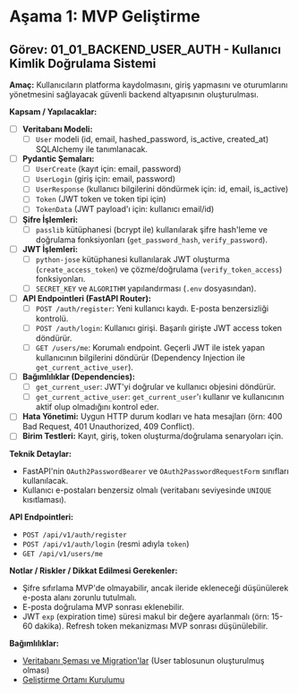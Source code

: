 # Aşama 1: MVP Geliştirme
## Görev: 01_01_BACKEND_USER_AUTH - Kullanıcı Kimlik Doğrulama Sistemi

**Amaç:** Kullanıcıların platforma kaydolmasını, giriş yapmasını ve oturumlarını yönetmesini sağlayacak güvenli backend altyapısının oluşturulması.

**Kapsam / Yapılacaklar:**
- [ ] **Veritabanı Modeli:**
    - [ ] `User` modeli (id, email, hashed_password, is_active, created_at) SQLAlchemy ile tanımlanacak.
- [ ] **Pydantic Şemaları:**
    - [ ] `UserCreate` (kayıt için: email, password)
    - [ ] `UserLogin` (giriş için: email, password)
    - [ ] `UserResponse` (kullanıcı bilgilerini döndürmek için: id, email, is_active)
    - [ ] `Token` (JWT token ve token tipi için)
    - [ ] `TokenData` (JWT payload'ı için: kullanıcı email/id)
- [ ] **Şifre İşlemleri:**
    - [ ] `passlib` kütüphanesi (bcrypt ile) kullanılarak şifre hash'leme ve doğrulama fonksiyonları (`get_password_hash`, `verify_password`).
- [ ] **JWT İşlemleri:**
    - [ ] `python-jose` kütüphanesi kullanılarak JWT oluşturma (`create_access_token`) ve çözme/doğrulama (`verify_token_access`) fonksiyonları.
    - [ ] `SECRET_KEY` ve `ALGORITHM` yapılandırması (`.env` dosyasından).
- [ ] **API Endpointleri (FastAPI Router):**
    - [ ] `POST /auth/register`: Yeni kullanıcı kaydı. E-posta benzersizliği kontrolü.
    - [ ] `POST /auth/login`: Kullanıcı girişi. Başarılı girişte JWT access token döndürür.
    - [ ] `GET /users/me`: Korumalı endpoint. Geçerli JWT ile istek yapan kullanıcının bilgilerini döndürür (Dependency Injection ile `get_current_active_user`).
- [ ] **Bağımlılıklar (Dependencies):**
    - [ ] `get_current_user`: JWT'yi doğrular ve kullanıcı objesini döndürür.
    - [ ] `get_current_active_user`: `get_current_user`'ı kullanır ve kullanıcının aktif olup olmadığını kontrol eder.
- [ ] **Hata Yönetimi:** Uygun HTTP durum kodları ve hata mesajları (örn: 400 Bad Request, 401 Unauthorized, 409 Conflict).
- [ ] **Birim Testleri:** Kayıt, giriş, token oluşturma/doğrulama senaryoları için.

**Teknik Detaylar:**
*   FastAPI'nin `OAuth2PasswordBearer` ve `OAuth2PasswordRequestForm` sınıfları kullanılacak.
*   Kullanıcı e-postaları benzersiz olmalı (veritabanı seviyesinde `UNIQUE` kısıtlaması).

**API Endpointleri:**
*   `POST /api/v1/auth/register`
*   `POST /api/v1/auth/login` (resmi adıyla `token`)
*   `GET /api/v1/users/me`

**Notlar / Riskler / Dikkat Edilmesi Gerekenler:**
*   Şifre sıfırlama MVP'de olmayabilir, ancak ileride ekleneceği düşünülerek e-posta alanı zorunlu tutulmalı.
*   E-posta doğrulama MVP sonrası eklenebilir.
*   JWT `exp` (expiration time) süresi makul bir değere ayarlanmalı (örn: 15-60 dakika). Refresh token mekanizması MVP sonrası düşünülebilir.

**Bağımlılıklar:**
*   [Veritabanı Şeması ve Migration'lar](01_07_BACKEND_DATABASE_SCHEMA.md) (User tablosunun oluşturulmuş olması)
*   [Geliştirme Ortamı Kurulumu](_PARENT_DIR_/_PARENT_DIR_/00_PLANNING_AND_SETUP/00_03_DEV_ENVIRONMENT_SETUP.md)
